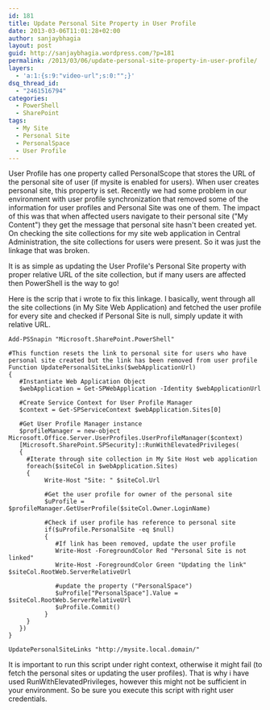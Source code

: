 ```yaml
---
id: 181
title: Update Personal Site Property in User Profile
date: 2013-03-06T11:01:28+02:00
author: sanjaybhagia
layout: post
guid: http://sanjaybhagia.wordpress.com/?p=181
permalink: /2013/03/06/update-personal-site-property-in-user-profile/
layers:
  - 'a:1:{s:9:"video-url";s:0:"";}'
dsq_thread_id:
  - "2461516794"
categories:
  - PowerShell
  - SharePoint
tags:
  - My Site
  - Personal Site
  - PersonalSpace
  - User Profile
---
```

User Profile has one property called PersonalScope that stores the URL of the personal site of user (if mysite is enabled for users). When user creates personal site, this property is set. Recently we had some problem in our environment with user profile synchronization that removed some of the information for user profiles and Personal Site was one of them. The impact of this was that when affected users navigate to their personal site ("My Content") they get the message that personal site hasn't been created yet. On checking the site collections for my site web application in Central Administration, the site collections for users were present. So it was just the linkage that was broken.

It is as simple as updating the User Profile's Personal Site property with proper relative URL of the site collection, but if many users are affected then PowerShell is the way to go!

Here is the scrip that i wrote to fix this linkage. I basically, went through all the site collections (in My Site Web Application) and fetched the user profile for every site and checked if Personal Site is null, simply update it with relative URL.

<pre><code class="ps">Add-PSSnapin &quot;Microsoft.SharePoint.PowerShell&quot;

#This function resets the link to personal site for users who have personal site created but the link has been removed from user profile
Function UpdatePersonalSiteLinks($webApplicationUrl)
{
   #Instantiate Web Application Object
   $webApplication = Get-SPWebApplication -Identity $webApplicationUrl
   
   #Create Service Context for User Profile Manager
   $context = Get-SPServiceContext $webApplication.Sites[0]

   #Get User Profile Manager instance
   $profileManager = new-object Microsoft.Office.Server.UserProfiles.UserProfileManager($context)
   [Microsoft.SharePoint.SPSecurity]::RunWithElevatedPrivileges(
   {
     #Iterate through site collection in My Site Host web application
     foreach($siteCol in $webApplication.Sites)
     {
          Write-Host &quot;Site: &quot; $siteCol.Url

          #Get the user profile for owner of the personal site
          $uProfile = $profileManager.GetUserProfile($siteCol.Owner.LoginName)

          #Check if user profile has reference to personal site
          if($uProfile.PersonalSite -eq $null)
          {
             #If link has been removed, update the user profile
             Write-Host -ForegroundColor Red &quot;Personal Site is not linked&quot;
             Write-Host -ForegroundColor Green &quot;Updating the link&quot; $siteCol.RootWeb.ServerRelativeUrl

             #update the property (&quot;PersonalSpace&quot;)
             $uProfile[&quot;PersonalSpace&quot;].Value = $siteCol.RootWeb.ServerRelativeUrl
             $uProfile.Commit()
          }
     }
   })
}

UpdatePersonalSiteLinks &quot;http://mysite.local.domain/&quot;
</code></pre>

It is important to run this script under right context, otherwise it might fail (to fetch the personal sites or updating the user profiles). That is why i have used RunWithElevatedPrivileges, however this might not be sufficient in your environment. So be sure you execute this script with right user credentials. 